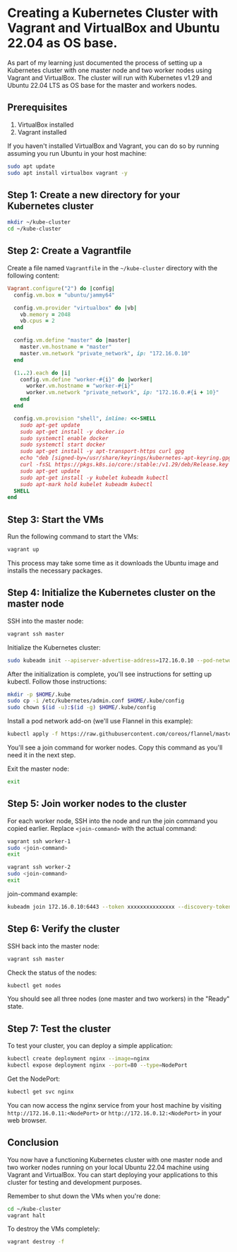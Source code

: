 #  Creating a Kubernetes Cluster with Vagrant and VirtualBox and Ubuntu 22.04 as OS base.

As part of my learning just documented the process of setting up a Kubernetes cluster with one master node and two worker nodes using Vagrant and VirtualBox. The cluster will run with Kubernetes v1.29 and Ubuntu 22.04 LTS as OS base for the master and workers nodes.

## Prerequisites

1. VirtualBox installed
2. Vagrant installed

If you haven't installed VirtualBox and Vagrant, you can do so by running assuming you run Ubuntu in your host machine:

```bash
sudo apt update
sudo apt install virtualbox vagrant -y
```

## Step 1: Create a new directory for your Kubernetes cluster

```bash
mkdir ~/kube-cluster
cd ~/kube-cluster
```

## Step 2: Create a Vagrantfile

Create a file named `Vagrantfile` in the `~/kube-cluster` directory with the following content:

```ruby
Vagrant.configure("2") do |config|
  config.vm.box = "ubuntu/jammy64"

  config.vm.provider "virtualbox" do |vb|
    vb.memory = 2048
    vb.cpus = 2
  end

  config.vm.define "master" do |master|
    master.vm.hostname = "master"
    master.vm.network "private_network", ip: "172.16.0.10"
  end

  (1..2).each do |i|
    config.vm.define "worker-#{i}" do |worker|
      worker.vm.hostname = "worker-#{i}"
      worker.vm.network "private_network", ip: "172.16.0.#{i + 10}"
    end
  end

  config.vm.provision "shell", inline: <<-SHELL
    sudo apt-get update
    sudo apt-get install -y docker.io
    sudo systemctl enable docker
    sudo systemctl start docker
    sudo apt-get install -y apt-transport-https curl gpg
    echo "deb [signed-by=/usr/share/keyrings/kubernetes-apt-keyring.gpg] https://pkgs.k8s.io/core:/stable:/v1.29/deb/ /" | sudo tee /etc/apt/sources.list.d/kubernetes.list
    curl -fsSL https://pkgs.k8s.io/core:/stable:/v1.29/deb/Release.key | sudo gpg --dearmor -o /usr/share/keyrings/kubernetes-apt-keyring.gpg
    sudo apt-get update
    sudo apt-get install -y kubelet kubeadm kubectl
    sudo apt-mark hold kubelet kubeadm kubectl
  SHELL
end
```

## Step 3: Start the VMs

Run the following command to start the VMs:

```bash
vagrant up
```

This process may take some time as it downloads the Ubuntu image and installs the necessary packages.

## Step 4: Initialize the Kubernetes cluster on the master node

SSH into the master node:

```bash
vagrant ssh master
```

Initialize the Kubernetes cluster:

```bash
sudo kubeadm init --apiserver-advertise-address=172.16.0.10 --pod-network-cidr=10.244.0.0/16
```


After the initialization is complete, you'll see instructions for setting up kubectl. Follow those instructions:

```bash
mkdir -p $HOME/.kube
sudo cp -i /etc/kubernetes/admin.conf $HOME/.kube/config
sudo chown $(id -u):$(id -g) $HOME/.kube/config
```

Install a pod network add-on (we'll use Flannel in this example):

```bash
kubectl apply -f https://raw.githubusercontent.com/coreos/flannel/master/Documentation/kube-flannel.yml
```

You'll see a join command for worker nodes. Copy this command as you'll need it in the next step.

Exit the master node:

```bash
exit
```

## Step 5: Join worker nodes to the cluster

For each worker node, SSH into the node and run the join command you copied earlier. Replace `<join-command>` with the actual command:

```bash
vagrant ssh worker-1
sudo <join-command>
exit

vagrant ssh worker-2
sudo <join-command>
exit
```

join-command example:
```bash
kubeadm join 172.16.0.10:6443 --token xxxxxxxxxxxxxxx --discovery-token-ca-cert-hash sha256:xxxxxxxxxxxxxxxxxxxxxxxxxxxxxxxxxxxxxxxxxxx
```

## Step 6: Verify the cluster

SSH back into the master node:

```bash
vagrant ssh master
```

Check the status of the nodes:

```bash
kubectl get nodes
```

You should see all three nodes (one master and two workers) in the "Ready" state.

## Step 7: Test the cluster

To test your cluster, you can deploy a simple application:

```bash
kubectl create deployment nginx --image=nginx
kubectl expose deployment nginx --port=80 --type=NodePort
```

Get the NodePort:

```bash
kubectl get svc nginx
```

You can now access the nginx service from your host machine by visiting `http://172.16.0.11:<NodePort>` or `http://172.16.0.12:<NodePort>` in your web browser.

## Conclusion

You now have a functioning Kubernetes cluster with one master node and two worker nodes running on your local Ubuntu 22.04 machine using Vagrant and VirtualBox. You can start deploying your applications to this cluster for testing and development purposes.

Remember to shut down the VMs when you're done:

```bash
cd ~/kube-cluster
vagrant halt
```

To destroy the VMs completely:

```bash
vagrant destroy -f
```
